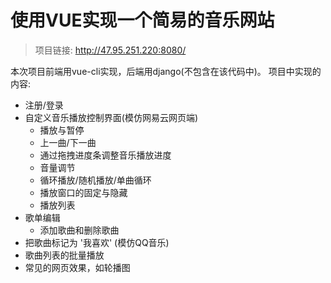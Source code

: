 # 使用VUE实现一个简易的音乐网站
> 项目链接: http://47.95.251.220:8080/

本次项目前端用vue-cli实现，后端用django(不包含在该代码中)。
项目中实现的内容:
- 注册/登录
- 自定义音乐播放控制界面(模仿网易云网页端)
    - 播放与暂停
    - 上一曲/下一曲
    - 通过拖拽进度条调整音乐播放进度
    - 音量调节
    - 循环播放/随机播放/单曲循环
    - 播放窗口的固定与隐藏
    - 播放列表
- 歌单编辑
    - 添加歌曲和删除歌曲
- 把歌曲标记为 '我喜欢' (模仿QQ音乐)
- 歌曲列表的批量播放
- 常见的网页效果，如轮播图